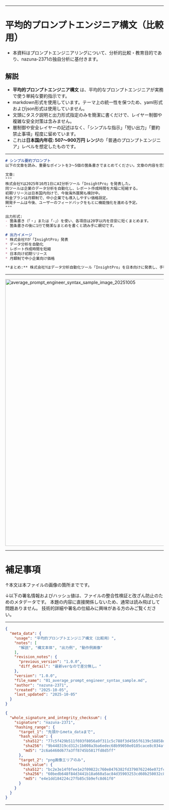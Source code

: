 
---

# 平均的プロンプトエンジニア構文（比較用）
- 本資料はプロンプトエンジニアリングについて、分析的比較・教育目的であり、nazuna-2371の独自分析に基付きます。

## 解説
- **平均的プロンプトエンジニア構文** は、平均的なプロンプトエンジニアが実務で使う単純な要約指示です。
- markdown形式を使用しています。テーマ上の統一性を保つため、yaml形式およびjson形式は使用していません。
- 文頭にタスク説明と出力形式指定のみを簡潔に書くだけで、レイヤー制御や複雑な安全対策は含みません。
- 層制御や安全レイヤーの記述はなく、「シンプルな指示」「短い出力」「要約禁止事項」程度に留めています。
- これは**日本国内年収: 507〜900万円 レンジ**の「普通のプロンプトエンジニア」レベルを想定したものです。

---

```markdown
# シンプル要約プロンプト
以下の文章を読み、重要なポイントを3〜5個の箇条書きでまとめてください。文章の内容を忠実に反映し、主観や推測は入れないでください。

文章:
"""
株式会社Yは2025年10月1日にAI分析ツール「InsightPro」を発表した。
同ツールは企業のデータ分析を自動化し、レポート作成時間を大幅に短縮する。
初期リリースは日本国内向けで、今後海外展開も検討中。
料金プランは月額制で、中小企業でも導入しやすい価格設定。
開発チームは今後、ユーザーのフィードバックをもとに機能強化を進める予定。
"""

出力形式:
- 箇条書き（「・」または「-」）を使い、各項目は20字以内を目安に短くまとめます。
- 箇条書きの後に1行で簡潔なまとめを書くと読み手に親切です。
```

```markdown
# 出力イメージ
* 株式会社Yが「InsightPro」発表
* データ分析を自動化
* レポート作成時間を短縮
* 日本向け初期リリース
* 月額制で中小企業向け価格

**まとめ:** 株式会社Yはデータ分析自動化ツール「InsightPro」を日本向けに発表し、手頃な月額制で提供を開始した。
```

---

<img width="1215" height="846" alt="average_prompt_engineer_syntax_sample_image_20251005" src="https://github.com/user-attachments/assets/7861799b-f0cf-4bbf-9b49-4ecf476cf5de" />

---

# 補足事項
↑本文は本ファイルの画像の箇所までです。

↓以下の署名情報およびハッシュ値は、ファイルの整合性検証と改ざん防止のためのメタデータです。
本題の内容に直接関係しないため、通常は読み飛ばして問題ありません。
技術的詳細や署名の仕組みに興味がある方のみご覧ください。

---

```json
{
  "meta_data": {
    "usage": "平均的プロンプトエンジニア構文（比較用）",
    "notes": [
      "解説", "構文本体", "出力例", "動作例画像"
    ],
    "revision_notes": {
      "previous_version": "1.0.0",
      "diff_detail": "最新verなので差分無し。"
    },
    "version": "1.0.0",
    "file_name": "01_average_prompt_engineer_syntax_sample.md",
    "author": "nazuna-2371",
    "created": "2025-10-05",
    "last_updated": "2025-10-05"
  }
}
```

```json
{
  "whole_signature_and_integrity_checksum": {
    "signature": "nazuna-2371",
    "hashing_range": {
      "target_1": "先頭からmeta_dataまで",
      "hash_value": {
        "sha512": "77c5f429b511f693f8056a9f311c5c788f3d45b5f6139c58858d6042ade97237df18d3b9ba0342ea504e68df347382352950da0053dc520ce1668bb8d5cf8b06",
        "sha256": "9b448319cd312c1b008a3ba6edec68b99050e0185cace8c034affcc2131c71fa",
        "md5": "2c6a6460d677a3ff8745b5817fd8d5ff"
      },
      "target_2": "png画像エリアのみ",
      "hash_value": {
        "sha512": "bc2e3e14f0fee1e2f09822c760e8476382fd3790762246e072fc5cb83bac12d851d57bed34c20441be51b03c3a38b6da2ac1421b0ef9719af911a29ac368a889",
        "sha256": "60bedb648f84d3441b18a660a5ac84d35903253cd60b250032c8d3a83f707e3b",
        "md5": "e4e1dd184224c27fb85c5b9efc8d61f0"
      }
    }
  }
}
```
---
